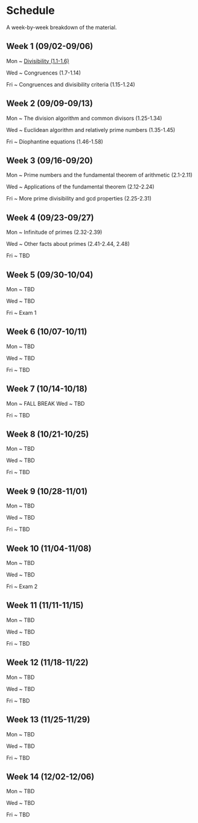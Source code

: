 # Schedule

A week-by-week breakdown of the material.

## Week  1 (09/02-09/06)

Mon
  ~ [Divisibility (1.1-1.6)](notes/01_divisibility.md)

Wed
  ~ Congruences (1.7-1.14)

Fri
  ~ Congruences and divisibility criteria (1.15-1.24)


## Week  2 (09/09-09/13)

Mon
  ~ The division algorithm and common divisors (1.25-1.34)

Wed
  ~ Euclidean algorithm and relatively prime numbers (1.35-1.45)

Fri
  ~ Diophantine equations (1.46-1.58)


## Week  3 (09/16-09/20)

Mon
  ~ Prime numbers and the fundamental theorem of arithmetic (2.1-2.11)

Wed
  ~ Applications of the fundamental theorem (2.12-2.24)

Fri
  ~ More prime divisibility and gcd properties (2.25-2.31)


## Week  4 (09/23-09/27)

Mon
  ~ Infinitude of primes (2.32-2.39)

Wed
  ~ Other facts about primes (2.41-2.44, 2.48)

Fri
  ~ TBD


## Week  5 (09/30-10/04)

Mon
  ~ TBD

Wed
  ~ TBD

Fri
  ~ Exam 1


## Week  6 (10/07-10/11)

Mon
  ~ TBD

Wed
  ~ TBD

Fri
  ~ TBD


## Week  7 (10/14-10/18)

Mon
  ~ FALL BREAK
Wed
  ~ TBD

Fri
  ~ TBD


## Week  8 (10/21-10/25)

Mon
  ~ TBD

Wed
  ~ TBD

Fri
  ~ TBD


## Week  9 (10/28-11/01)

Mon
  ~ TBD

Wed
  ~ TBD

Fri
  ~ TBD


## Week 10 (11/04-11/08)

Mon
  ~ TBD

Wed
  ~ TBD

Fri
  ~ Exam 2


## Week 11 (11/11-11/15)

Mon
  ~ TBD

Wed
  ~ TBD

Fri
  ~ TBD


## Week 12 (11/18-11/22)

Mon
  ~ TBD

Wed
  ~ TBD

Fri
  ~ TBD


## Week 13 (11/25-11/29)

Mon
  ~ TBD

Wed
  ~ TBD

Fri
  ~ TBD


## Week 14 (12/02-12/06)

Mon
  ~ TBD

Wed
  ~ TBD

Fri
  ~ TBD

